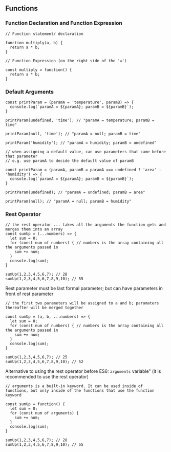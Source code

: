 ## Functions
### Function Declaration and Function Expression 
```
// Function statement/ declaration

function multiply(a, b) { 
  return a * b;
}
```
```
// Function Expression (on the right side of the '=')

const multiply = function() {
  return a * b;
}
```

### Default Arguments
```
const printParam = (paramA = 'temperature', paramB) => {
  console.log(`paramA = ${paramA}; paramB = ${paramB}`);
}

printParam(undefined, 'time'); // "paramA = temperature; paramB = time"

printParam(null, 'time'); // "paramA = null; paramB = time"

printParam('humidity'); // "paramA = humidity; paramB = undefined"
```
```
// when assigning a default value, can use parameters that came before that parameter
// e.g. use paramA to decide the default value of paramB

const printParam = (paramA, paramB = paramA === undefined ? 'area' : 'humidity') => {
  console.log(`paramA = ${paramA}; paramB = ${paramB}`);
}

printParam(undefined); // "paramA = undefined; paramB = area"

printParam(null); // "paramA = null; paramB = humidity"
```

### Rest Operator
```
// the rest operator ... takes all the arguments the function gets and merges them into an array
const sumUp = (...numbers) => {
  let sum = 0;
  for (const num of numbers) { // numbers is the array containing all the arguments passed in
    sum += num;
  }
  console.log(sum);
}

sumUp(1,2,3,4,5,6,7); // 28
sumUp(1,2,3,4,5,6,7,8,9,10); // 55
```
Rest parameter must be last formal parameter; but can have parameters in front of rest parameter
```
// the first two parameters will be assigned to a and b; paramaters thereafter will be merged together

const sumUp = (a, b, ...numbers) => {
  let sum = 0;
  for (const num of numbers) { // numbers is the array containing all the arguments passed in
    sum += num;
  }
  console.log(sum);
}

sumUp(1,2,3,4,5,6,7); // 25
sumUp(1,2,3,4,5,6,7,8,9,10); // 52
```
Alternative to using the rest operator before ES6: `arguments` variable" (it is recommended to use the rest operator)
```
// arguments is a built-in keyword. It can be used inside of functions, but only inside of the functions that use the function keyword

const sumUp = function() {
  let sum = 0;
  for (const num of arguments) {
    sum += num;
  }
  console.log(sum);
}

sumUp(1,2,3,4,5,6,7); // 28
sumUp(1,2,3,4,5,6,7,8,9,10); // 55
```
